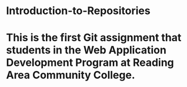 # Introduction-to-Repositories
# This is the first Git assignment that students in the Web Application Development Program at Reading Area Community College.